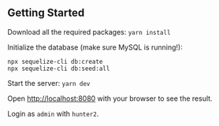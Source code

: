 ## Getting Started

Download all the required packages:
`yarn install`

Initialize the database (make sure MySQL is running!):
```
npx sequelize-cli db:create
npx sequelize-cli db:seed:all
```

Start the server:
`yarn dev`

Open [http://localhost:8080](http://localhost:8080) with your browser to see the result.

Login as `admin` with `hunter2`.
